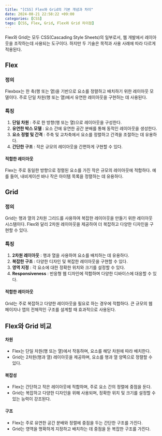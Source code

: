 ```yaml
---
title: "[CSS] Flex와 Grid의 기본 개념과 차이"
date: 2024-08-21 22:58:22 +09:00
categories: [CSS]
tags: [CSS, Flex, Grid, Flex와 Grid 차이점]
---
```


Flex와 Grid는 모두 CSS(Cascading Style Sheets)의 일부로서, 웹 개발에서 레이아웃을 조작하는데 사용되는 도구이다. 하지만 두 기술은 목적과 사용 사례에 따라 다르게 적용된다.

## **Flex**

### **정의**

Flexbox는 한 축(행 또는 열)을 기반으로 요소를 정렬하고 배치하기 위한 레이아웃 모델이다. 주로 단일 차원(행 또는 열)에서 유연한 레이아웃을 구현하는 데 사용된다.

### **특징**

1. **단일 차원** : 주로 한 방향(행 또는 열)으로 레이아웃을 구성한다.
2. **유연한 박스 모델** : 요소 간에 유연한 공간 분배를 통해 동적인 레이아웃을 생성한다.
3. **요소 정렬 및 간격** : 주축 및 교차축에서 요소를 정렬하고 간격을 조절하는 데 유용하다.
4. **간단한 구조** : 작은 규모의 레이아웃을 간편하게 구현할 수 있다.

#### **적합한 레이아웃**

Flex는 주로 동일한 방향으로 정렬된 요소를 가진 작은 규모의 레이아웃에 적합하다. 예를 들어, 내비게이션 바나 작은 아이템 목록을 정렬하는 데 유용하다.

## **Grid**

### **정의**

Grid는 행과 열의 2차원 그리드를 사용하여 복잡한 레이아웃을 만들기 위한 레이아웃 시스템이다. Flex와 달리 2차원 레이아웃을 제공하여 더 복잡하고 다양한 디자인을 구현할 수 있다.

### **특징**

1. **2차원 레이아웃** : 행과 열을 사용하여 요소를 배치하는 데 유용하다.
2. **복잡한 구조** : 다양한 디자인 및 복잡한 레이아웃을 구현할 수 있다.
3. **영역 지정** : 각 요소에 대한 정확한 위치와 크기를 설정할 수 있다.
4. **Responsiveness** : 반응형 웹 디자인에 적합하며 다양한 디바이스에 대응할 수 있다.

#### **적합한 레이아웃**

Grid는 주로 복잡하고 다양한 레이아웃을 필요로 하는 경우에 적합하다. 큰 규모의 웹 페이지나 앱의 전체적인 구조를 설계할 때 효과적으로 사용된다.

## **Flex와 Grid 비교**

#### **차원**
- Flex는 단일 차원(행 또는 열)에서 작동하며, 요소를 해당 차원에 따라 배치한다.
- Grid는 2차원(행과 열) 레이아웃을 제공하며, 요소를 행과 열 양쪽으로 정렬할 수 있다.

#### **복잡성**
- Flex는 간단하고 작은 레이아웃에 적합하며, 주로 요소 간의 정렬에 중점을 둔다.
- Grid는 복잡하고 다양한 디자인을 위해 사용되며, 정확한 위치 및 크기를 설정할 수 있는 능력이 강조된다.

#### **구조**
- Flex는 주로 유연한 공간 분배와 정렬에 중점을 두는 간단한 구조를 가진다.
- Grid는 영역을 명확하게 지정하고 배치하는 데 중점을 둔 복잡한 구조를 가진다.
